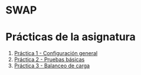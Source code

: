# SWAP

# Prácticas de la asignatura
1. [Práctica 1 - Configuración general](practica1/README.md)
2. [Práctica 2 - Pruebas básicas](practica2/README.md)
3. [Práctica 3 - Balanceo de carga](practica3/README.md)